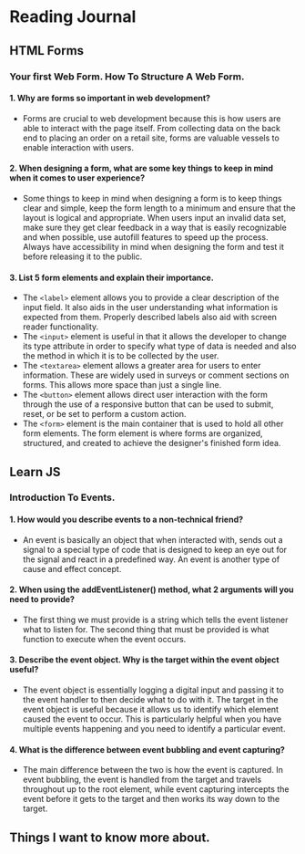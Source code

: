# Reading Journal

## HTML Forms

### Your first Web Form. How To Structure A Web Form.

#### 1. Why are forms so important in web development?

- Forms are crucial to web development because this is how users are able to interact with the page itself. From collecting data on the back end to placing an order on a retail site, forms are valuable vessels to enable interaction with users.

#### 2. When designing a form, what are some key things to keep in mind when it comes to user experience?

- Some things to keep in mind when designing a form is to keep things clear and simple, keep the form length to a minimum and ensure that the layout is logical and appropriate. When users input an invalid data set, make sure they get clear feedback in a way that is easily recognizable and when possible, use autofill features to speed up the process. Always have accessibility in mind when designing the form and test it before releasing it to the public.

#### 3. List 5 form elements and explain their importance.

- The `<label>` element allows you to provide a clear description of the input field. It also aids in the user understanding what information is expected from them. Properly described labels also aid with screen reader functionality.
- The `<input>` element is useful in that it allows the developer to change its type attribute in order to specify what type of data is needed and also the method in which it is to be collected by the user.
- The `<textarea>` element allows a greater area for users to enter information. These are widely used in surveys or comment sections on forms. This allows more space than just a single line.
- The `<button>` element allows direct user interaction with the form through the use of a responsive button that can be used to submit, reset, or be set to perform a custom action.
- The `<form>` element is the main container that is used to hold all other form elements. The form element is where forms are organized, structured, and created to achieve the designer's finished form idea.

## Learn JS

### Introduction To Events.

#### 1. How would you describe events to a non-technical friend?

- An event is basically an object that when interacted with, sends out a signal to a special type of code that is designed to keep an eye out for the signal and react in a predefined way. An event is another type of cause and effect concept.

#### 2. When using the addEventListener() method, what 2 arguments will you need to provide?

- The first thing we must provide is a string which tells the event listener what to listen for. The second thing that must be provided is what function to execute when the event occurs.

#### 3. Describe the event object. Why is the target within the event object useful?

- The event object is essentially logging a digital input and passing it to the event handler to then decide what to do with it. The target in the event object is useful because it allows us to identify which element caused the event to occur. This is particularly helpful when you have multiple events happening and you need to identify a particular event.

#### 4. What is the difference between event bubbling and event capturing?

- The main difference between the two is how the event is captured. In event bubbling, the event is handled from the target and travels throughout up to the root element, while event capturing intercepts the event before it gets to the target and then works its way down to the target.

## Things I want to know more about.